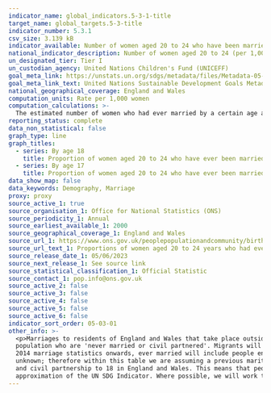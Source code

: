 ```yaml
---
indicator_name: global_indicators.5-3-1-title
target_name: global_targets.5-3-title
indicator_number: 5.3.1
csv_size: 3.139 kB
indicator_available: Number of women aged 20 to 24 who have been married by age 17 or by age 18
national_indicator_description: Number of women aged 20 to 24 (per 1,000 women) who have ever been married by their 17th birthday and  by their 18th birthday.
un_designated_tier: Tier I
un_custodian_agency: United Nations Children's Fund (UNICEFF)
goal_meta_link: https://unstats.un.org/sdgs/metadata/files/Metadata-05-03-01.pdf
goal_meta_link_text: United Nations Sustainable Development Goals Metadata (PDF 207 KB)
national_geographical_coverage: England and Wales
computation_units: Rate per 1,000 women
computation_calculations: >-
  The estimated number of women who had ever married by a certain age are based on women born in given years. For example, for every 1,000 women born between 1976 and 1980, 1.4 will have married by their 17th birthday and 4.9 for every 1,000 will have married by their 18th birthday.
reporting_status: complete
data_non_statistical: false
graph_type: line
graph_titles:
  - series: By age 18
    title: Proportion of women aged 20 to 24 who have ever been married by age 18
  - series: By age 17
    title: Proportion of women aged 20 to 24 who have ever been married by age 17
data_show_map: false
data_keywords: Demography, Marriage
proxy: proxy
source_active_1: true
source_organisation_1: Office for National Statistics (ONS)
source_periodicity_1: Annual
source_earliest_available_1: 2000
source_geographical_coverage_1: England and Wales
source_url_1: https://www.ons.gov.uk/peoplepopulationandcommunity/birthsdeathsandmarriages/marriagecohabitationandcivilpartnerships/adhocs/1204proportionsofwomenaged20to24yearswhohadevermarriedbyage17andbyage181976to1980to1999to2003
source_url_text_1: Proportions of women aged 20 to 24 years who had ever married by age 17 and by age 18, 1976 to 1980, to 1999 to 2003
source_release_date_1: 05/06/2023
source_next_release_1: See source link
source_statistical_classification_1: Official Statistic 
source_contact_1: pop.info@ons.gov.uk
source_active_2: false
source_active_3: false
source_active_4: false
source_active_5: false
source_active_6: false
indicator_sort_order: 05-03-01
other_info: >-
  <p>Marriages to residents of England and Wales that take place outside of England and Wales are not included. Marriages that take place in England and Wales to non-residents are included. </p> <p> Estimates are based on the population estimates by marital status, specifically the
  population who are 'never married or civil partnered'. Migrants will be included within these population estimates. Estimates try to indicate behaviour by exact age 18 and by exact age 17 and do not take into account; death, divorce or migration which could occur by age 24. </p> <p>For
  2014 marriage statistics onwards, ever married will include people entering into a marriage with either an opposite sex or a same sex partner. Same sex couples converting their civil partnership into a marriage will be included with ever married because previous marital status is
  unknown; therefore within this table we are assuming a previous marital status (before civil partnership) of never married or civil partnered.  </p> <p> From 27 February 2023, the Marriage and Civil Partnership (Minimum Age) Act 2022 came into effect. This act raised the age of marriage
  and civil partnership to 18 in England and Wales. This means that people aged 16 to 17 years are no longer able to marry or enter a civil partnership under any circumstances, including with parental or judicial consent from this date. </p>  This indicator is being used as an
  approximation of the UN SDG Indicator. Where possible, we will work to identify or develop UK data to meet the global indicator specification. This indicator has been identified in collaboration with topic experts.
---
```

